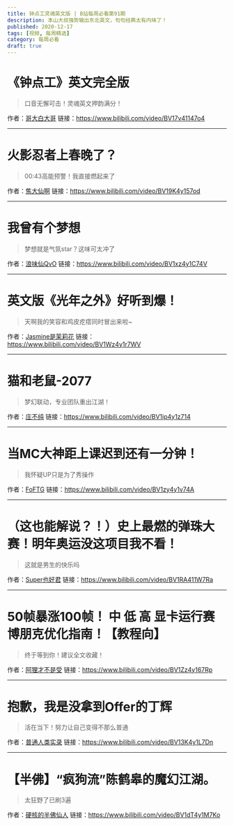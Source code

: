 ```yaml
---
title: 钟点工灵魂英文版 | B站每周必看第91期
description: 本山大叔强势输出东北英文，句句经典太有内味了！
published: 2020-12-17
tags: [视频, 每周精选]
category: 每周必看
draft: true
---
```


# 《钟点工》英文完全版
> 口音无懈可击！灵魂英文押韵满分！

作者：[哥大白大哥](https://space.bilibili.com/160079)
链接：https://www.bilibili.com/video/BV17v41147o4

---

# 火影忍者上春晚了？
> 00:43高能预警！我直接燃起来了

作者：[焦大仙啊](https://space.bilibili.com/10769250)
链接：https://www.bilibili.com/video/BV19K4y157od

---

# 我曾有个梦想
> 梦想就是气氛star？这味可太冲了

作者：[浪味仙QvO](https://space.bilibili.com/35186993)
链接：https://www.bilibili.com/video/BV1xz4y1C74V

---

# 英文版《光年之外》好听到爆！
> 天啊我的笑容和鸡皮疙瘩同时冒出来啦~

作者：[Jasmine是茉莉花](https://space.bilibili.com/688910590)
链接：https://www.bilibili.com/video/BV1Wz4y1r7WV

---

# 猫和老鼠-2077
> 梦幻联动，专业团队重出江湖！

作者：[庄不纯](https://space.bilibili.com/20530305)
链接：https://www.bilibili.com/video/BV1ip4y1z714

---

# 当MC大神距上课迟到还有一分钟！
> 我怀疑UP只是为了秀操作

作者：[FoFTG](https://space.bilibili.com/26032219)
链接：https://www.bilibili.com/video/BV1zy4y1v74A

---

# （这也能解说？！）史上最燃的弹珠大赛！明年奥运没这项目我不看！
> 这就是男生的快乐吗

作者：[Super也好君](https://space.bilibili.com/1372433)
链接：https://www.bilibili.com/video/BV1RA411W7Ra

---

# 50帧暴涨100帧！ 中 低  高 显卡运行赛博朋克优化指南！【教程向】
> 终于等到你！建议全文收藏！

作者：[阿狸才不是受](https://space.bilibili.com/453972)
链接：https://www.bilibili.com/video/BV1Zz4y167Rp

---

# 抱歉，我是没拿到Offer的丁辉
> 活在当下！努力让自己变得不那么普通

作者：[普通人类实录](https://space.bilibili.com/628850030)
链接：https://www.bilibili.com/video/BV13K4y1L7Dn

---

# 【半佛】“疯狗流”陈鹤皋的魔幻江湖。
> 太狂野了已刷3遍

作者：[硬核的半佛仙人](https://space.bilibili.com/37663924)
链接：https://www.bilibili.com/video/BV1dT4y1M7Ko

